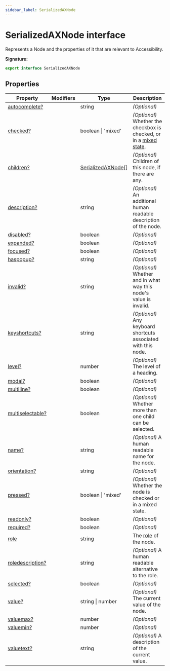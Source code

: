 ```yaml
---
sidebar_label: SerializedAXNode
---
```


# SerializedAXNode interface

Represents a Node and the properties of it that are relevant to Accessibility.

**Signature:**

```typescript
export interface SerializedAXNode
```

## Properties

| Property                                                            | Modifiers | Type                                                    | Description                                                                                                                                                      |
| ------------------------------------------------------------------- | --------- | ------------------------------------------------------- | ---------------------------------------------------------------------------------------------------------------------------------------------------------------- |
| [autocomplete?](./puppeteer.serializedaxnode.autocomplete.md)       |           | string                                                  | <i>(Optional)</i>                                                                                                                                                |
| [checked?](./puppeteer.serializedaxnode.checked.md)                 |           | boolean \| 'mixed'                                      | <i>(Optional)</i> Whether the checkbox is checked, or in a [mixed state](https://www.w3.org/TR/wai-aria-practices/examples/checkbox/checkbox-2/checkbox-2.html). |
| [children?](./puppeteer.serializedaxnode.children.md)               |           | [SerializedAXNode](./puppeteer.serializedaxnode.md)\[\] | <i>(Optional)</i> Children of this node, if there are any.                                                                                                       |
| [description?](./puppeteer.serializedaxnode.description.md)         |           | string                                                  | <i>(Optional)</i> An additional human readable description of the node.                                                                                          |
| [disabled?](./puppeteer.serializedaxnode.disabled.md)               |           | boolean                                                 | <i>(Optional)</i>                                                                                                                                                |
| [expanded?](./puppeteer.serializedaxnode.expanded.md)               |           | boolean                                                 | <i>(Optional)</i>                                                                                                                                                |
| [focused?](./puppeteer.serializedaxnode.focused.md)                 |           | boolean                                                 | <i>(Optional)</i>                                                                                                                                                |
| [haspopup?](./puppeteer.serializedaxnode.haspopup.md)               |           | string                                                  | <i>(Optional)</i>                                                                                                                                                |
| [invalid?](./puppeteer.serializedaxnode.invalid.md)                 |           | string                                                  | <i>(Optional)</i> Whether and in what way this node's value is invalid.                                                                                          |
| [keyshortcuts?](./puppeteer.serializedaxnode.keyshortcuts.md)       |           | string                                                  | <i>(Optional)</i> Any keyboard shortcuts associated with this node.                                                                                              |
| [level?](./puppeteer.serializedaxnode.level.md)                     |           | number                                                  | <i>(Optional)</i> The level of a heading.                                                                                                                        |
| [modal?](./puppeteer.serializedaxnode.modal.md)                     |           | boolean                                                 | <i>(Optional)</i>                                                                                                                                                |
| [multiline?](./puppeteer.serializedaxnode.multiline.md)             |           | boolean                                                 | <i>(Optional)</i>                                                                                                                                                |
| [multiselectable?](./puppeteer.serializedaxnode.multiselectable.md) |           | boolean                                                 | <i>(Optional)</i> Whether more than one child can be selected.                                                                                                   |
| [name?](./puppeteer.serializedaxnode.name.md)                       |           | string                                                  | <i>(Optional)</i> A human readable name for the node.                                                                                                            |
| [orientation?](./puppeteer.serializedaxnode.orientation.md)         |           | string                                                  | <i>(Optional)</i>                                                                                                                                                |
| [pressed?](./puppeteer.serializedaxnode.pressed.md)                 |           | boolean \| 'mixed'                                      | <i>(Optional)</i> Whether the node is checked or in a mixed state.                                                                                               |
| [readonly?](./puppeteer.serializedaxnode.readonly.md)               |           | boolean                                                 | <i>(Optional)</i>                                                                                                                                                |
| [required?](./puppeteer.serializedaxnode.required.md)               |           | boolean                                                 | <i>(Optional)</i>                                                                                                                                                |
| [role](./puppeteer.serializedaxnode.role.md)                        |           | string                                                  | The [role](https://www.w3.org/TR/wai-aria/#usage_intro) of the node.                                                                                             |
| [roledescription?](./puppeteer.serializedaxnode.roledescription.md) |           | string                                                  | <i>(Optional)</i> A human readable alternative to the role.                                                                                                      |
| [selected?](./puppeteer.serializedaxnode.selected.md)               |           | boolean                                                 | <i>(Optional)</i>                                                                                                                                                |
| [value?](./puppeteer.serializedaxnode.value.md)                     |           | string \| number                                        | <i>(Optional)</i> The current value of the node.                                                                                                                 |
| [valuemax?](./puppeteer.serializedaxnode.valuemax.md)               |           | number                                                  | <i>(Optional)</i>                                                                                                                                                |
| [valuemin?](./puppeteer.serializedaxnode.valuemin.md)               |           | number                                                  | <i>(Optional)</i>                                                                                                                                                |
| [valuetext?](./puppeteer.serializedaxnode.valuetext.md)             |           | string                                                  | <i>(Optional)</i> A description of the current value.                                                                                                            |
